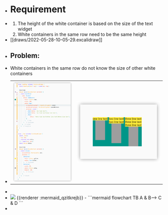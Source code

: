 - # Requirement
- 1. The height of the white container is based on the size of the text widget
  2. White containers in the same row need to be the same height
- [[draws/2022-05-28-10-05-29.excalidraw]]
- ## Problem:
- White containers in the same row do not know the size of other white containers
- |||
  |--|--|
  | ![image.png](../assets/image_1653795799275_0.png) | ![image.png](../assets/image_1653795812985_0.png) |
-
- <img src="https://mermaid.ink/img/ICBmbG93Y2hhcnQgVEIKICAgIEEgJiBCLS0-IEMgJiBECg" />
  {{renderer :mermaid_qzitkrejb}}
	- ```mermaid 
	  flowchart TB
	      A & B--> C & D
	  ```
-